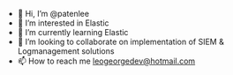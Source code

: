 - 👋 Hi, I’m @patenlee
- 👀 I’m interested in Elastic
- 🌱 I’m currently learning Elastic
- 💞️ I’m looking to collaborate on implementation of SIEM & Logmanagement solutions
- 📫 How to reach me leogeorgedev@hotmail.com

<!---
patenlee/patenlee is a ✨ special ✨ repository because its `README.md` (this file) appears on your GitHub profile.
You can click the Preview link to take a look at your changes.
--->
